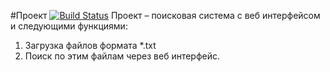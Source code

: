 #Проект [![Build Status](https://travis-ci.com/RenatFaiz/Multithreading-Final-Project-.svg?branch=master)](https://travis-ci.com/RenatFaiz/Multithreading-Final-Project-)
Проект	– поисковая	система с веб
интерфейсом и следующими функциями:
1. Загрузка	файлов формата *.txt
2. Поиск по	этим файлам	через	веб
интерфейс.